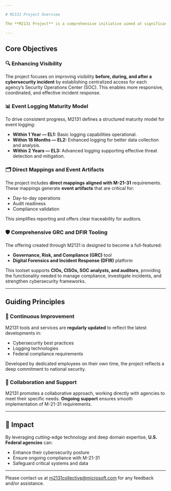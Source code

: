 ```yaml
---

# M2131 Project Overview

The **M2131 Project** is a comprehensive initiative aimed at significantly enhancing the cybersecurity capabilities of U.S. Federal agencies. Aligned with **Executive Order 14028**, the project addresses the urgent need for improved cybersecurity practices and compliance across the federal landscape.

---
```


## Core Objectives

### 🔍 Enhancing Visibility
The project focuses on improving visibility **before, during, and after a cybersecurity incident** by establishing centralized access for each agency’s Security Operations Center (SOC). This enables more responsive, coordinated, and effective incident response.

### 📊 Event Logging Maturity Model
To drive consistent progress, M2131 defines a structured maturity model for event logging:

- **Within 1 Year — EL1:** Basic logging capabilities operational.  
- **Within 18 Months — EL2:** Enhanced logging for better data collection and analysis.  
- **Within 2 Years — EL3:** Advanced logging supporting effective threat detection and mitigation.

### 🗂️ Direct Mappings and Event Artifacts
The project includes **direct mappings aligned with M-21-31** requirements. These mappings generate **event artifacts** that are critical for:

- Day-to-day operations  
- Audit readiness  
- Compliance validation

This simplifies reporting and offers clear traceability for auditors.

### 🛡️ Comprehensive GRC and DFIR Tooling
The offering created through M2131 is designed to become a full-featured:

- **Governance, Risk, and Compliance (GRC)** tool  
- **Digital Forensics and Incident Response (DFIR)** platform

This toolset supports **CIOs, CISOs, SOC analysts, and auditors**, providing the functionality needed to manage compliance, investigate incidents, and strengthen cybersecurity frameworks.

---

## Guiding Principles

### 🔄 Continuous Improvement
M2131 tools and services are **regularly updated** to reflect the latest developments in:

- Cybersecurity best practices  
- Logging technologies  
- Federal compliance requirements

Developed by dedicated employees on their own time, the project reflects a deep commitment to national security.

### 🤝 Collaboration and Support
M2131 promotes a collaborative approach, working directly with agencies to meet their specific needs. **Ongoing support** ensures smooth implementation of M-21-31 requirements.

---

## 🚀 Impact

By leveraging cutting-edge technology and deep domain expertise, **U.S. Federal agencies** can:

- Enhance their cybersecurity posture  
- Ensure ongoing compliance with M-21-31  
- Safeguard critical systems and data  

---

Please contact us at m2131collective@microsoft.com for any feedback and/or assistance.
